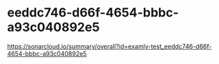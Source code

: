 # eeddc746-d66f-4654-bbbc-a93c040892e5
https://sonarcloud.io/summary/overall?id=examly-test_eeddc746-d66f-4654-bbbc-a93c040892e5
